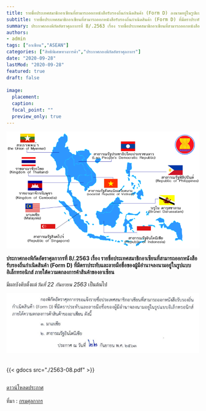 ```yaml
---
title: รายชื่อประเทศสมาชิกอาเซียนที่สามารถออกหนังสือรับรองถิ่นกำเนิดสินค้า (Form D) ลงนามอยู่ในรูปแบบอิเล็กทรอนิกส์
subtitle: รายชื่อประเทศสมาชิกอาเซียนที่สามารถออกหนังสือรับรองถิ่นกำเนิดสินค้า (Form D) ที่มีตราประทับและลายมือชื่อของผู้มีอำนาจลงนามอยู่ในรูปแบบอิเล็กทรอนิกส์ 
summary: ประกาศกองพิกัดอัตราศุลกากรที่ 8/.2563 เรื่อง รายชื่อประเทศสมาชิกอาเซียนที่สามารถออกหนังสือรับรองถิ่นกำเนิดสินค้า (Form D) ที่มีตราประทับและลายมือชื่อของผู้มีอำนาจลงนามอยู่ในรูปแบบอิเล็กทรอนิกส์ ภายใต้ความตกลงการค้าสินค้าของอาเซียน.  
authors:
- admin
tags: ["อาเซียน","ASEAN"]
categories: ["สิทธิพิเศษทางการค้า","ประกาศกองพิกัดอัตราศุลกากร"]
date: "2020-09-28"
lastMod: "2020-09-28"
featured: true
draft: false

image:
  placement: 
  caption: 
  focal_point: ""
  preview_only: true
---
```



![](img-01.png)

**ประกาศกองพิกัดอัตราศุลกากรที่ 8/.2563 เรื่อง รายชื่อประเทศสมาชิกอาเซียนที่สามารถออกหนังสือรับรองถิ่นกำเนิดสินค้า (Form D) ที่มีตราประทับและลายมือชื่อของผู้มีอำนาจลงนามอยู่ในรูปแบบอิเล็กทรอนิกส์ ภายใต้ความตกลงการค้าสินค้าของอาเซียน**

มีผลบังคับตั้งแต่*วันที่ 22 กันยายน 2563* เป็นต้นไป

![](img.jpg)

<br>
{{< gdocs src="./2563-08.pdf" >}}

<br>



 <a href="./2563-08.pdf" target="_blank" id="download_files">ดาวน์โหลดประกาศ 
                <i class=" fas fa-file-pdf" style="font-size:30px; color: red;" id="icon_download"></i>
            </a>

<style>

#download_files:hover  {
  color: #2A4B7C; 
  font-weight:bold;
  text-decoration: none;
  transition: color 0.4s ease;
}

#icon_downlad:hover {
  color:green;
  transition: color 0.4s ease;
}

</style>

ที่มา : [กรมศุลกากร](http://www.customs.go.th/cont_strc_simple_with_date.php?current_id=14232832414c505e4e464b4b464b4c)

